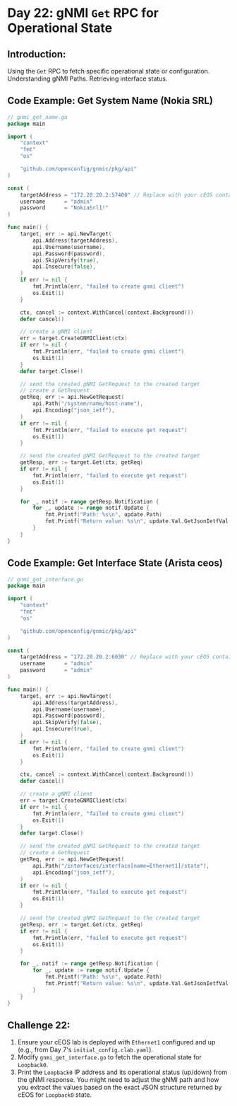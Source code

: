 
# **Day 22: gNMI `Get` RPC for Operational State**

## **Introduction:** 
Using the `Get` RPC to fetch specific operational state or configuration. Understanding gNMI Paths. Retrieving interface status.

## **Code Example: Get System Name (Nokia SRL)**

```go
// gnmi_get_name.go
package main

import (
	"context"
	"fmt"
	"os"

	"github.com/openconfig/gnmic/pkg/api"
)

const (
	targetAddress = "172.20.20.2:57400" // Replace with your cEOS container IP and gNMI port
	username      = "admin"
	password      = "NokiaSrl1!"
)

func main() {
	target, err := api.NewTarget(
		api.Address(targetAddress),
		api.Username(username),
		api.Password(password),
		api.SkipVerify(true),
		api.Insecure(false),
	)
	if err != nil {
		fmt.Println(err, "failed to create gnmi client")
		os.Exit(1)
	}

	ctx, cancel := context.WithCancel(context.Background())
	defer cancel()

	// create a gNMI client
	err = target.CreateGNMIClient(ctx)
	if err != nil {
		fmt.Println(err, "failed to create gnmi client")
		os.Exit(1)
	}
	defer target.Close()

	// send the created gNMI GetRequest to the created target
	// create a GetRequest
	getReq, err := api.NewGetRequest(
		api.Path("/system/name/host-name"),
		api.Encoding("json_ietf"),
	)
	if err != nil {
		fmt.Println(err, "failed to execute get request")
		os.Exit(1)
	}

	// send the created gNMI GetRequest to the created target
	getResp, err := target.Get(ctx, getReq)
	if err != nil {
		fmt.Println(err, "failed to execute get request")
		os.Exit(1)
	}

	for _, notif := range getResp.Notification {
		for _, update := range notif.Update {
			fmt.Printf("Path: %s\n", update.Path)
			fmt.Printf("Return value: %s\n", update.Val.GetJsonIetfVal())
		}
	}
}

```


## **Code Example: Get Interface State (Arista ceos)**

```go
// gnmi_get_interface.go
package main

import (
	"context"
	"fmt"
	"os"

	"github.com/openconfig/gnmic/pkg/api"
)

const (
	targetAddress = "172.20.20.2:6030" // Replace with your cEOS container IP and gNMI port
	username      = "admin"
	password      = "admin"
)

func main() {
	target, err := api.NewTarget(
		api.Address(targetAddress),
		api.Username(username),
		api.Password(password),
		api.SkipVerify(false),
		api.Insecure(true),
	)
	if err != nil {
		fmt.Println(err, "failed to create gnmi client")
		os.Exit(1)
	}

	ctx, cancel := context.WithCancel(context.Background())
	defer cancel()

	// create a gNMI client
	err = target.CreateGNMIClient(ctx)
	if err != nil {
		fmt.Println(err, "failed to create gnmi client")
		os.Exit(1)
	}
	defer target.Close()

	// send the created gNMI GetRequest to the created target
	// create a GetRequest
	getReq, err := api.NewGetRequest(
		api.Path("/interfaces/interface[name=Ethernet1]/state"),
		api.Encoding("json_ietf"),
	)
	if err != nil {
		fmt.Println(err, "failed to execute get request")
		os.Exit(1)
	}

	// send the created gNMI GetRequest to the created target
	getResp, err := target.Get(ctx, getReq)
	if err != nil {
		fmt.Println(err, "failed to execute get request")
		os.Exit(1)
	}

	for _, notif := range getResp.Notification {
		for _, update := range notif.Update {
			fmt.Printf("Path: %s\n", update.Path)
			fmt.Printf("Return value: %s\n", update.Val.GetJsonIetfVal())
		}
	}
}

```

## **Challenge 22:**

1.  Ensure your cEOS lab is deployed with `Ethernet1` configured and up (e.g., from Day 7's `initial_config.clab.yaml`).
2.  Modify `gnmi_get_interface.go` to fetch the operational state for `Loopback0`.
3.  Print the `Loopback0` IP address and its operational status (up/down) from the gNMI response. You might need to adjust the gNMI path and how you extract the values based on the exact JSON structure returned by cEOS for `Loopback0` state.

